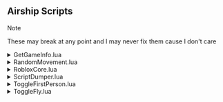 ## Airship Scripts

> [!NOTE]  
> These may break at any point and I may never fix them cause I don't care

<!--GetGameInfo.lua-->
<details>
  <summary>GetGameInfo.lua</summary>
  <blockquote>
    <a href="GetGameInfo.lua">Source link</a><br>
    Gets the game info from the Airship servers, good for getting the name.
  </blockquote>
</details>

<!--RandomMovement.lua-->
<details>
  <summary>RandomMovement.lua</summary>
  <blockquote>
    <a href="RandomMovement.lua">Source link</a><br>
    Randomly moves the player and makes it look in random directions
  </blockquote>
</details>

<!--RobloxCore.lua-->
<details>
  <summary>RobloxCore.lua</summary>
  <blockquote>
    <a href="RobloxCore.lua">Source link</a><br>
    A very janky way to get items in the game like you could with Roblox.<br>
    for example print(game.Forest2.Canvas.WorldName.item)<br>
    <br>
    If you wish to use this properly then I recommend making it a proxy<br>
    or something so paths don't get leaked to the game.
  </blockquote>
</details>

<!--ScriptDumper.lua-->
<details>
  <summary>ScriptDumper.lua</summary>
  <blockquote>
    <a href="ScriptDumper.lua">Source link</a><br>
    Dumps all of the scripts in an Airship game, must supply own decompiler.<br>
    Metal works fine just don't do it with encoding enabled since Airship doesn't encode it.<br>
    Only requires a getscripts function to get all the scripts in the game.
  </blockquote>
</details>

<!--ToggleFirstPerson.lua-->
<details>
  <summary>ToggleFirstPerson.lua</summary>
  <blockquote>
    <a href="ToggleFirstPerson.lua">Source link</a><br>
    Force toggles first person, will break some games.<br>
  </blockquote>
</details>

<!--ToggleFly.lua-->
<details>
  <summary>ToggleFly.lua</summary>
  <blockquote>
    <a href="ToggleFly.lua">Source link</a><br>
    A basic fly enabler, which won't work on some games for obvious reasons.
  </blockquote>
</details>
